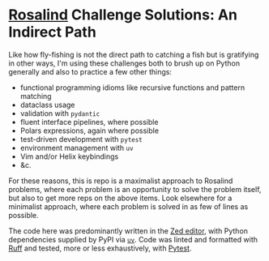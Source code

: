 # [Rosalind](https://rosalind.info/problems/tree-view/) Challenge Solutions: An Indirect Path

Like how fly-fishing is not the direct path to catching a fish but is gratifying in other ways, I'm using these challenges both to brush up on Python generally and also to practice a few other things:

-   functional programming idioms like recursive functions and pattern matching
-   dataclass usage
-   validation with `pydantic`
-   fluent interface pipelines, where possible
-   Polars expressions, again where possible
-   test-driven development with `pytest`
-   environment management with `uv`
-   Vim and/or Helix keybindings
-   &c.

For these reasons, this is repo is a maximalist approach to Rosalind problems, where each problem is an opportunity to solve the problem itself, but also to get more reps on the above items. Look elsewhere for a minimalist approach, where each problem is solved in as few of lines as possible.

The code here was predominantly written in the [Zed editor](https://zed.dev/), with Python dependencies supplied by PyPI via [`uv`](https://github.com/astral-sh/uv). Code was linted and formatted with [Ruff](https://github.com/astral-sh/ruff) and tested, more or less exhaustively, with [Pytest](https://docs.pytest.org/en/8.0.x/).
